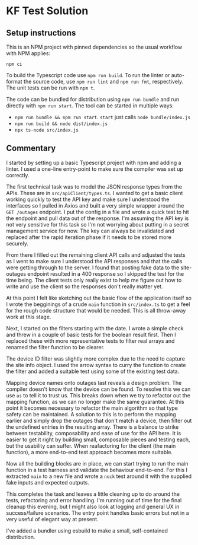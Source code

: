 # KF Test Solution

## Setup instructions

This is an NPM project with pinned dependencies so the usual workflow with NPM applies:

```shell
npm ci
```

To build the Typescript code use `npm run build`. To run the linter or auto-format the source code, use `npm run lint` and `npm run fmt`, respectively. The unit tests can be run with `npm t`.

The code can be bundled for distribution using `npm run bundle` and run directly with `npm run start`. The tool can be started in multiple ways:

* `npm run bundle && npm run start`. `start` just calls `node bundle/index.js`
* `npm run build && node dist/index.js`
* `npx ts-node src/index.js`

## Commentary

I started by setting up a basic Typescript project with npm and adding a linter. I used a one-line entry-point to make sure the compiler was set up correctly.

The first technical task was to model the JSON response types from the APIs. These are in `src/apiClient/types.ts`. I wanted to get a basic client working quickly to test the API key and make sure I understood the interfaces so I pulled in Axios and built a very simple wrapper around the `GET /outages` endpoint. I put the config in a file and wrote a quick test to hit the endpoint and pull data out of the response. I'm assuming the API key is not very sensitive for this task so I'm not worrying about putting in a secret management service for now. The key can always be invalidated and replaced after the rapid iteration phase if it needs to be stored more securely.

From there I filled out the remaining client API calls and adjusted the tests as I went to make sure I understood the API responses and that the calls were getting through to the server. I found that posting fake data to the site-outages endpoint resulted in a 400 response so I skipped the test for the time being. The client tests only really exist to help me figure out how to write and use the client so the responses don't really matter yet.

At this point I felt like sketching out the basic flow of the application itself so I wrote the begginings of a crude `main` function in `src/index.ts` to get a feel for the rough code structure that would be needed. This is all throw-away work at this stage.

Next, I started on the filters starting with the date. I wrote a simple check and threw in a couple of basic tests for the boolean result first. Then I replaced these with more representative tests to filter real arrays and renamed the filter function to be clearer.

The device ID filter was slightly more complex due to the need to capture the site info object. I used the arrow syntax to curry the function to create the filter and added a suitable test using some of the existing test data.

Mapping device names onto outages last reveals a design problem. The compiler doesn't know that the device can be found. To resolve this we can use `as` to tell it to trust us. This breaks down when we try to refactor out the mapping function, as we can no longer make the same guarantee. At this point it becomes necessary to refactor the main algorithm so that type safety can be maintained. A solution to this is to perform the mapping earlier and simply drop the outages that don't match a device, then filter out the undefined entries in the resulting array. There is a balance to strike between testability, composability and ease of use for the API here. It is easier to get it right by building small, composable pieces and testing each, but the usability can suffer. When reafactoring for the client (the main function), a more end-to-end test approach becomes more suitable.

Now all the building blocks are in place, we can start trying to run the main function in a test harness and validate the behaviour end-to-end. For this I extracted `main` to a new file and wrote a `nock` test around it with the supplied fake inputs and expected outputs.

This completes the task and leaves a little cleaning up to do around the tests, refactoring and error handling. I'm running out of time for the final cleanup this evening, but I might also look at logging and general UX in success/failure scenarios. The entry point handles basic errors but not in a very useful of elegant way at present.

I've added a bundler using esbuild to make a small, self-contained distribution.
